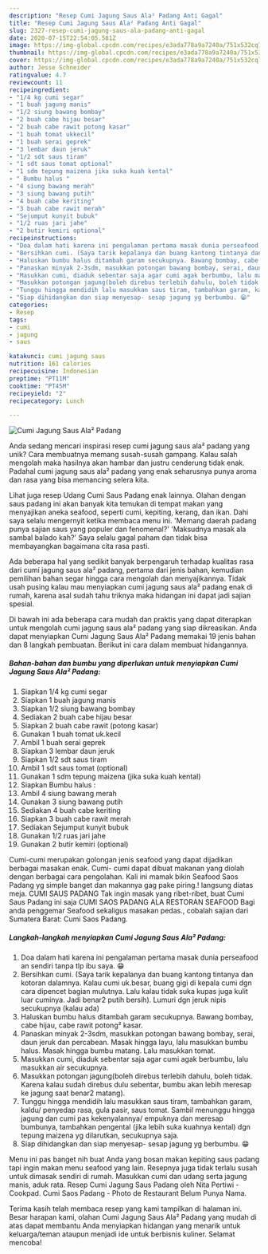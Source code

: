 ```yaml
---
description: "Resep Cumi Jagung Saus Ala² Padang Anti Gagal"
title: "Resep Cumi Jagung Saus Ala² Padang Anti Gagal"
slug: 2327-resep-cumi-jagung-saus-ala-padang-anti-gagal
date: 2020-07-15T22:54:05.581Z
image: https://img-global.cpcdn.com/recipes/e3ada778a9a7240a/751x532cq70/cumi-jagung-saus-ala-padang-foto-resep-utama.jpg
thumbnail: https://img-global.cpcdn.com/recipes/e3ada778a9a7240a/751x532cq70/cumi-jagung-saus-ala-padang-foto-resep-utama.jpg
cover: https://img-global.cpcdn.com/recipes/e3ada778a9a7240a/751x532cq70/cumi-jagung-saus-ala-padang-foto-resep-utama.jpg
author: Jesse Schneider
ratingvalue: 4.7
reviewcount: 11
recipeingredient:
- "1/4 kg cumi segar"
- "1 buah jagung manis"
- "1/2 siung bawang bombay"
- "2 buah cabe hijau besar"
- "2 buah cabe rawit potong kasar"
- "1 buah tomat ukkecil"
- "1 buah serai geprek"
- "3 lembar daun jeruk"
- "1/2 sdt saus tiram"
- "1 sdt saus tomat optional"
- "1 sdm tepung maizena jika suka kuah kental"
- " Bumbu halus "
- "4 siung bawang merah"
- "3 siung bawang putih"
- "4 buah cabe keriting"
- "3 buah cabe rawit merah"
- "Sejumput kunyit bubuk"
- "1/2 ruas jari jahe"
- "2 butir kemiri optional"
recipeinstructions:
- "Doa dalam hati karena ini pengalaman pertama masak dunia perseafood an sendiri tanpa tlp ibu saya. 😁"
- "Bersihkan cumi. (Saya tarik kepalanya dan buang kantong tintanya dan kotoran dalamnya. Kalau cumi uk.besar, buang gigi di kepala cumi dgn cara dipencet bagian mulutnya. Lalu kalau tidak suka kupas juga kulit luar cuminya. Jadi benar2 putih bersih). Lumuri dgn jeruk nipis secukupnya (kalau ada)"
- "Haluskan bumbu halus ditambah garam secukupnya. Bawang bombay, cabe hijau, cabe rawit potong² kasar."
- "Panaskan minyak 2-3sdm, masukkan potongan bawang bombay, serai, daun jeruk dan percabean. Masak hingga layu, lalu masukkan bumbu halus. Masak hingga bumbu matang. Lalu masukkan tomat."
- "Masukkan cumi, diaduk sebentar saja agar cumi agak berbumbu, lalu masukkan air secukupnya."
- "Masukkan potongan jagung(boleh direbus terlebih dahulu, boleh tidak. Karena kalau sudah direbus dulu sebentar, bumbu akan lebih meresap ke jagung saat benar2 matang)."
- "Tunggu hingga mendidih lalu masukkan saus tiram, tambahkan garam, kaldu/ penyedap rasa, gula pasir, saus tomat. Sambil menunggu hingga jagung dan cumi pas kekenyalannya/ empuknya dan meresap bumbunya, tambahkan pengental (jika lebih suka kuahnya kental) dgn tepung maizena yg dilarutkan, secukupnya saja."
- "Siap dihidangkan dan siap menyesap- sesap jagung yg berbumbu. 😁"
categories:
- Resep
tags:
- cumi
- jagung
- saus

katakunci: cumi jagung saus 
nutrition: 161 calories
recipecuisine: Indonesian
preptime: "PT11M"
cooktime: "PT45M"
recipeyield: "2"
recipecategory: Lunch

---
```



![Cumi Jagung Saus Ala² Padang](https://img-global.cpcdn.com/recipes/e3ada778a9a7240a/751x532cq70/cumi-jagung-saus-ala-padang-foto-resep-utama.jpg)

Anda sedang mencari inspirasi resep cumi jagung saus ala² padang yang unik? Cara membuatnya memang susah-susah gampang. Kalau salah mengolah maka hasilnya akan hambar dan justru cenderung tidak enak. Padahal cumi jagung saus ala² padang yang enak seharusnya punya aroma dan rasa yang bisa memancing selera kita.

Lihat juga resep Udang Cumi Saus Padang enak lainnya. Olahan dengan saus padang ini akan banyak kita temukan di tempat makan yang menyajikan aneka seafood, seperti cumi, kepiting, kerang, dan ikan. Dahi saya selalu mengernyit ketika membaca menu ini. &#39;Memang daerah padang punya sajian saus yang populer dan fenomenal?&#39; &#39;Maksudnya masak ala sambal balado kah?&#39; Saya selalu gagal paham dan tidak bisa membayangkan bagaimana cita rasa pasti.

Ada beberapa hal yang sedikit banyak berpengaruh terhadap kualitas rasa dari cumi jagung saus ala² padang, pertama dari jenis bahan, kemudian pemilihan bahan segar hingga cara mengolah dan menyajikannya. Tidak usah pusing kalau mau menyiapkan cumi jagung saus ala² padang enak di rumah, karena asal sudah tahu triknya maka hidangan ini dapat jadi sajian spesial.


Di bawah ini ada beberapa cara mudah dan praktis yang dapat diterapkan untuk mengolah cumi jagung saus ala² padang yang siap dikreasikan. Anda dapat menyiapkan Cumi Jagung Saus Ala² Padang memakai 19 jenis bahan dan 8 langkah pembuatan. Berikut ini cara dalam membuat hidangannya.

<!--inarticleads1-->

##### Bahan-bahan dan bumbu yang diperlukan untuk menyiapkan Cumi Jagung Saus Ala² Padang:

1. Siapkan 1/4 kg cumi segar
1. Siapkan 1 buah jagung manis
1. Siapkan 1/2 siung bawang bombay
1. Sediakan 2 buah cabe hijau besar
1. Siapkan 2 buah cabe rawit (potong kasar)
1. Gunakan 1 buah tomat uk.kecil
1. Ambil 1 buah serai geprek
1. Siapkan 3 lembar daun jeruk
1. Siapkan 1/2 sdt saus tiram
1. Ambil 1 sdt saus tomat (optional)
1. Gunakan 1 sdm tepung maizena (jika suka kuah kental)
1. Siapkan  Bumbu halus :
1. Ambil 4 siung bawang merah
1. Gunakan 3 siung bawang putih
1. Sediakan 4 buah cabe keriting
1. Siapkan 3 buah cabe rawit merah
1. Sediakan Sejumput kunyit bubuk
1. Gunakan 1/2 ruas jari jahe
1. Gunakan 2 butir kemiri (optional)


Cumi-cumi merupakan golongan jenis seafood yang dapat dijadikan berbagai masakan enak. Cumi- cumi dapat dibuat makanan yang diolah dengan berbagai cara pengolahan. Kali ini mamak bikin Seafood Saos Padang yg simple banget dan makannya gag pake piring.! langsung diatas meja. CUMI SAUS PADANG Tak ingin masak yang ribet-ribet, buat Cumi Saus Padang ini saja CUMI SAOS PADANG ALA RESTORAN SEAFOOD Bagi anda penggemar Seafood sekaligus masakan pedas., cobalah sajian dari Sumatera Barat: Cumi Saos Padang. 

<!--inarticleads2-->

##### Langkah-langkah menyiapkan Cumi Jagung Saus Ala² Padang:

1. Doa dalam hati karena ini pengalaman pertama masak dunia perseafood an sendiri tanpa tlp ibu saya. 😁
1. Bersihkan cumi. (Saya tarik kepalanya dan buang kantong tintanya dan kotoran dalamnya. Kalau cumi uk.besar, buang gigi di kepala cumi dgn cara dipencet bagian mulutnya. Lalu kalau tidak suka kupas juga kulit luar cuminya. Jadi benar2 putih bersih). Lumuri dgn jeruk nipis secukupnya (kalau ada)
1. Haluskan bumbu halus ditambah garam secukupnya. Bawang bombay, cabe hijau, cabe rawit potong² kasar.
1. Panaskan minyak 2-3sdm, masukkan potongan bawang bombay, serai, daun jeruk dan percabean. Masak hingga layu, lalu masukkan bumbu halus. Masak hingga bumbu matang. Lalu masukkan tomat.
1. Masukkan cumi, diaduk sebentar saja agar cumi agak berbumbu, lalu masukkan air secukupnya.
1. Masukkan potongan jagung(boleh direbus terlebih dahulu, boleh tidak. Karena kalau sudah direbus dulu sebentar, bumbu akan lebih meresap ke jagung saat benar2 matang).
1. Tunggu hingga mendidih lalu masukkan saus tiram, tambahkan garam, kaldu/ penyedap rasa, gula pasir, saus tomat. Sambil menunggu hingga jagung dan cumi pas kekenyalannya/ empuknya dan meresap bumbunya, tambahkan pengental (jika lebih suka kuahnya kental) dgn tepung maizena yg dilarutkan, secukupnya saja.
1. Siap dihidangkan dan siap menyesap- sesap jagung yg berbumbu. 😁


Menu ini pas banget nih buat Anda yang bosan makan kepiting saus padang tapi ingin makan menu seafood yang lain. Resepnya juga tidak terlalu susah untuk dimasak sendiri di rumah. Masukkan cumi dan udang serta jagung manis, aduk rata. Resep Cumi Jagung Saus Padang oleh Nita Pertiwi - Cookpad. Cumi Saos Padang - Photo de Restaurant Belum Punya Nama. 

Terima kasih telah membaca resep yang kami tampilkan di halaman ini. Besar harapan kami, olahan Cumi Jagung Saus Ala² Padang yang mudah di atas dapat membantu Anda menyiapkan hidangan yang menarik untuk keluarga/teman ataupun menjadi ide untuk berbisnis kuliner. Selamat mencoba!
